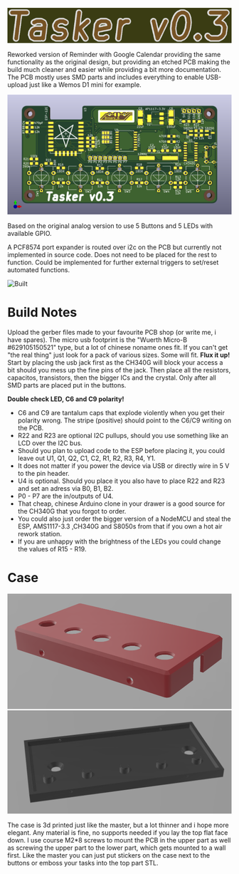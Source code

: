 ![Tasker_v0.3 Logo](https://github.com/Chrismettal/Tasker/blob/master/img/logo.png)

Reworked version of Reminder with Google Calendar providing the same functionality as the original design, but providing an etched PCB making the build much cleaner and easier while providing a bit more documentation.
The PCB mostly uses SMD parts and includes everything to enable USB-upload just like a Wemos D1 mini for example.

![Tasker_v0.3 PCB](https://github.com/Chrismettal/Tasker/blob/master/img/pcbrender.png)

Based on the original analog version to use 5 Buttons and 5 LEDs with available GPIO.

A PCF8574 port expander is routed over i2c on the PCB but currently not implemented in source code. Does not need to be placed for the rest to function. Could be implemented for further external triggers to set/reset automated functions.

![Built](https://github.com/Chrismettal/Tasker/blob/master/img/built.png)

# Build Notes

Upload the gerber files made to your favourite PCB shop (or write me, i have spares).
The micro usb footprint is the "Wuerth Micro-B #629105150521" type, but a lot of chinese noname ones fit. If you can't get "the real thing" just look for a pack of various sizes. Some will fit.
__Flux it up!__
Start by placing the usb jack first as the CH340G will block your access a bit should you mess up the fine pins of the jack. Then place all the resistors, capacitos, transistors, then the bigger ICs and the crystal.
Only after all SMD parts are placed put in the buttons.

__Double check LED, C6 and C9 polarity!__

- C6 and C9 are tantalum caps that explode violently when you get their polarity wrong. The stripe (positive) should point to the C6/C9 writing on the PCB.
- R22 and R23 are optional I2C pullups, should you use something like an LCD over the I2C bus.
- Should you plan to upload code to the ESP before placing it, you could leave out U1, Q1, Q2, C1, C2, R1, R2, R3, R4, Y1.
- It does not matter if you power the device via USB or directly wire in 5 V to the pin header.
- U4 is optional. Should you place it you also have to place R22 and R23 and set an adress via B0, B1, B2.
- P0 - P7 are the in/outputs of U4.
- That cheap, chinese Arduino clone in your drawer is a good source for the CH340G that you forgot to order.
- You could also just order the bigger version of a NodeMCU and steal the ESP, AMS1117-3.3 ,CH340G and S8050s from that if you own a hot air rework station.
- If you are unhappy with the brightness of the LEDs you could change the values of R15 - R19. 

# Case

![CaseTop](https://github.com/Chrismettal/Tasker/blob/master/img/CaseTop.png)
![CaseBot](https://github.com/Chrismettal/Tasker/blob/master/img/CaseBot.png)

The case is 3d printed just like the master, but a lot thinner and i hope more elegant. Any material is fine, no supports needed if you lay the top flat face down.
I use course M2*8 screws to mount the PCB in the upper part as well as screwing the upper part to the lower part, which gets mounted to a wall first.
Like the master you can just put stickers on the case next to the buttons or emboss your tasks into the top part STL.
